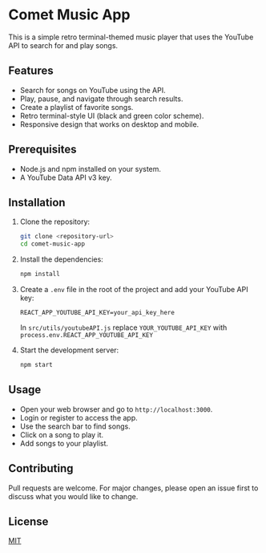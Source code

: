 # Comet Music App

This is a simple retro terminal-themed music player that uses the YouTube API to search for and play songs.

## Features

-   Search for songs on YouTube using the API.
-   Play, pause, and navigate through search results.
-   Create a playlist of favorite songs.
-   Retro terminal-style UI (black and green color scheme).
-   Responsive design that works on desktop and mobile.

## Prerequisites

-   Node.js and npm installed on your system.
-   A YouTube Data API v3 key.

## Installation

1. Clone the repository:

    ```bash
    git clone <repository-url>
    cd comet-music-app
    ```

2. Install the dependencies:

    ```bash
    npm install
    ```

3. Create a `.env` file in the root of the project and add your YouTube API key:

    ```
    REACT_APP_YOUTUBE_API_KEY=your_api_key_here
    ```
    In `src/utils/youtubeAPI.js` replace `YOUR_YOUTUBE_API_KEY` with  `process.env.REACT_APP_YOUTUBE_API_KEY`

4. Start the development server:

    ```bash
    npm start
    ```

## Usage

-   Open your web browser and go to `http://localhost:3000`.
-   Login or register to access the app.
-   Use the search bar to find songs.
-   Click on a song to play it.
-   Add songs to your playlist.

## Contributing

Pull requests are welcome. For major changes, please open an issue first to discuss what you would like to change.

## License

[MIT](https://choosealicense.com/licenses/mit/)
